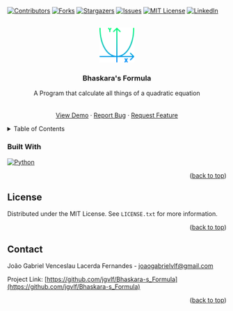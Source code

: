 <!-- Improved compatibility of back to top link: See: https://github.com/othneildrew/Best-README-Template/pull/73 -->
<a name="readme-top"></a>
<!--
*** Thanks for checking out the Best-README-Template. If you have a suggestion
*** that would make this better, please fork the repo and create a pull request
*** or simply open an issue with the tag "enhancement".
*** Don't forget to give the project a star!
*** Thanks again! Now go create something AMAZING! :D
-->



<!-- PROJECT SHIELDS -->
<!--
*** I'm using markdown "reference style" links for readability.
*** Reference links are enclosed in brackets [ ] instead of parentheses ( ).
*** See the bottom of this document for the declaration of the reference variables
*** for contributors-url, forks-url, etc. This is an optional, concise syntax you may use.
*** https://www.markdownguide.org/basic-syntax/#reference-style-links
-->
[![Contributors][contributors-shield]][contributors-url]
[![Forks][forks-shield]][forks-url]
[![Stargazers][stars-shield]][stars-url]
[![Issues][issues-shield]][issues-url]
[![MIT License][license-shield]][license-url]
[![LinkedIn][linkedin-shield]][linkedin-url]



<!-- PROJECT LOGO -->
<br />
<div align="center">
  <a href="https://github.com/jgvlf/Bhaskara-s_Formula">
    <img src="images/parabola.png" alt="Logo" width="80" height="80">
  </a>

  <h3 align="center">Bhaskara's Formula</h3>

  <p align="center">
    A Program that calculate all things of a quadratic equation
    <br />
    <br />
    <br />
    <a href="https://github.com/jgvlf/Bhaskara-s_Formula">View Demo</a>
    ·
    <a href="https://github.com/jgvlf/Bhaskara-s_Formula/issues">Report Bug</a>
    ·
    <a href="https://github.com/jgvlf/Bhaskara-s_Formula/issues">Request Feature</a>
  </p>
</div>



<!-- TABLE OF CONTENTS -->
<details>
  <summary>Table of Contents</summary>
  <ol>
    <li>
      <a href="#built-with">Built With</a>
    </li>
  </ol>
</details>

### Built With

[![Python][Python]][Python-url]

<p align="right">(<a href="#readme-top">back to top</a>)</p>

<!-- LICENSE -->
## License

Distributed under the MIT License. See `LICENSE.txt` for more information.

<p align="right">(<a href="#readme-top">back to top</a>)</p>



<!-- CONTACT -->
## Contact

João Gabriel Venceslau Lacerda Fernandes - joaogabrielvlf@gmail.com

Project Link: [https://github.com/jgvlf/Bhaskara-s_Formula](https://github.com/jgvlf/Bhaskara-s_Formula)

<p align="right">(<a href="#readme-top">back to top</a>)</p>




<!-- MARKDOWN LINKS & IMAGES -->
<!-- https://www.markdownguide.org/basic-syntax/#reference-style-links -->
[contributors-shield]: https://img.shields.io/github/contributors/jgvlf/Bhaskara-s_Formula.svg?style=for-the-badge
[contributors-url]: https://github.com/jgvlf/Bhaskara-s_Formula/graphs/contributors
[forks-shield]: https://img.shields.io/github/forks/jgvlf/Bhaskara-s_Formula?style=for-the-badge
[forks-url]: https://github.com/jgvlf/Bhaskara-s_Formula/network/members
[stars-shield]: https://img.shields.io/github/stars/jgvlf/Bhaskara-s_Formula?style=for-the-badge
[stars-url]: https://github.com/jgvlf/Bhaskara-s_Formula/stargazers
[issues-shield]: https://img.shields.io/github/issues/jgvlf/Bhaskara-s_Formula?style=for-the-badge
[issues-url]: https://github.com/jgvlf/Bhaskara-s_Formula/issues
[license-shield]: https://img.shields.io/github/license/jgvlf/Bhaskara-s_Formula?style=for-the-badge
[license-url]: https://github.com/jgvlf/Bhaskara-s_Formula/blob/master/LICENSE.txt
[linkedin-shield]: https://img.shields.io/badge/-LinkedIn-black.svg?style=for-the-badge&logo=linkedin&colorB=555
[linkedin-url]: https://www.linkedin.com/in/jgvlf/
<!-- [product-screenshot]: images/screenshot.png -->
[Python]: https://img.shields.io/badge/Python-3C78A9?style=for-the-badge&logo=python&logoColor=white
[Python-url]: https://www.python.org/
